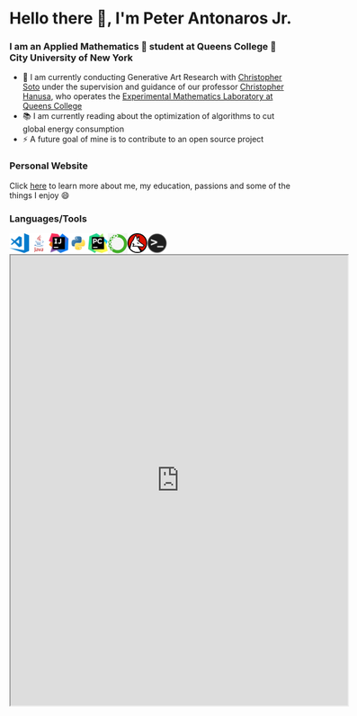 # Hello there 👋, I'm Peter Antonaros Jr.

### I am an Applied Mathematics 🧮 student at Queens College 🏫 City University of New York 

* 📜 I am currently conducting Generative Art Research with [Christopher Soto] under the supervision and guidance of our professor [Christopher Hanusa], who operates the [Experimental Mathematics Laboratory at Queens College]
* 📚 I am currently reading about the optimization of algorithms to cut global energy consumption
* ⚡ A future goal of mine is to contribute to an open source project


### Personal Website

Click [here] to learn more about me, my education, passions and some of the things I enjoy 😄


### Languages/Tools

<img align="left" alt="Visual Studio Code" width="35px" src="https://github.com/peterantonarosjr/peterantonarosjr/blob/main/PNG/VisualStudioCodeIcon.png" />
<img align="left" alt="Java" width="35px" src="https://github.com/peterantonarosjr/peterantonarosjr/blob/main/PNG/JavaIcon.png" />
<img align="left" alt="IntelliJ" width="35px" src="https://github.com/peterantonarosjr/peterantonarosjr/blob/main/PNG/IntelliJLogo.png" />
<img align="left" alt="Python" width="35px" src="https://github.com/peterantonarosjr/peterantonarosjr/blob/main/PNG/PythonIcon.png" />
<img align="left" alt="Pycharm" width="35px" src="https://github.com/peterantonarosjr/peterantonarosjr/blob/main/PNG/PycharmLogo.png" />
<img align="left" alt="Anaconda" width="35px" src="https://github.com/peterantonarosjr/peterantonarosjr/blob/main/PNG/AnacondaLogo.png" />
<img align="left" alt="Mathematica" width="35px" src="https://github.com/peterantonarosjr/peterantonarosjr/blob/main/PNG/MathematicaLogo.png" />
<img align="left" alt="Terminal" width="35px" src="https://github.com/peterantonarosjr/peterantonarosjr/blob/main/PNG/TerminalIcon.png" />


<br />
<br />

<iframe src="https://www.wolframcloud.com/obj/f7df75cf-1e58-419c-9d4b-b1e54afc9638?_embed=iframe" width="600" height="800"></iframe>

[here]: https://peterantonarosjr.com
[Christopher Soto]: https://christophersoto.me/
[Experimental Mathematics Laboratory at Queens College]: https://qcpages.qc.cuny.edu/~chanusa/research/lab.html
[Christopher Hanusa]: https://www.linkedin.com/in/christopher-hanusa-64494549
